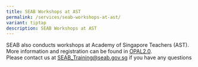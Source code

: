 ```yaml
---
title: SEAB Workshops at AST
permalink: /services/seab-workshops-at-ast/
variant: tiptap
description: SEAB Workshops at AST
---
```

<p>SEAB also conducts workshops at Academy of Singapore Teachers (AST). More
information and registration can be found in <a href="https://idm.opal2.moe.edu.sg/" rel="noopener noreferrer nofollow" target="_blank">OPAL2.0</a>.
<br>Please contact us at <a href="https://idm.opal2.moe.edu.sg/" rel="noopener noreferrer nofollow" target="_blank">SEAB_Training@seab.gov.sg</a> if you
have any questions</p>